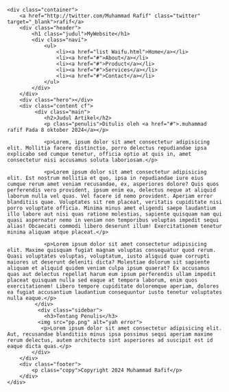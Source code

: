 <!DOCTYPE html>
<html lang="en">
<head>
    <meta charset="UTF-8">
    <title>MyWebsite</title>
    <link rel="stylesheet" href="website position.css">
</head>
<body>
    <div class="topbar"></div>

    <div class="container">
        <a href="http://twitter.com/Muhammad Rafif" class="twitter" target="_blank">rafif</a>
        <div class="header">
            <h1 class="judul">MyWebsite</h1>
            <div class="navi">
                <ul>
                    <li><a href="list Waifu.html">Home</a></li>
                    <li><a href="#">About</a></li>
                    <li><a href="#">Product</a></li>
                    <li><a href="#">Services</a></li>
                    <li><a href="#">Contact</a></li>
                </ul>
            </div>
        </div>
        <div class="hero"></div>
        <div class="content cf">
             <div class="main">
                <h2>Judul Artikel</h2>
                <p class="penulis">Ditulis oleh <a href="#">.muhammad rafif Pada 8 oktober 2024</a></p>
                 
                <p>Lorem, ipsum dolor sit amet consectetur adipisicing elit. Mollitia facere distinctio, porro delectus repudiandae ipsa explicabo sed cumque tenetur, officia optio at quis in, amet consectetur nisi accusamus soluta laboriosam.</p>
            
                <p>Lorem ipsum dolor sit amet consectetur adipisicing elit. Est nostrum mollitia et quo, ipsa in repudiandae iure eius cumque rerum amet veniam recusandae, ex, asperiores dolore? Quis quos perferendis vero provident, ipsum enim ea, delectus neque at aliquid laborum nulla vel quas. Vel facere id nemo provident. Aperiam error blanditiis quae. Voluptates sit rem placeat, veritatis cupiditate nisi porro voluptate officia. Minima minus amet eligendi saepe laudantium illo labore aut nisi quas ratione molestias, sapiente quisquam nam qui quasi aspernatur nemo in veniam non temporibus voluptas impedit sequi alias! Obcaecati commodi libero deserunt illum! Exercitationem tenetur minima aliquam atque placeat.</p>
           
                <p>Lorem ipsum dolor sit amet consectetur adipisicing elit. Maxime quisquam fugiat magnam voluptas consequatur quod rerum. Quasi voluptates voluptas, voluptatum, iusto aliquid quae corrupti maiores ut deserunt deleniti dicta? Molestiae dolorum sit sapiente aliquam et aliquid quidem veniam culpa ipsum quaerat? Ex accusamus quas aut delectus repellat harum eum ipsum perferendis ullam impedit placeat quisquam nulla sed eaque at tempora laborum, enim quos exercitationem! Libero tempore cupiditate doloremque aperiam, dolores ea fugiat accusantium laudantium consequuntur iusto tenetur voluptates nulla eaque.</p>
             </div>
              <div class="sidebar">
                <h3>Tentang Penulis</h3>
              <img src="pp.png" alt="yah error">
               <p>Lorem ipsum dolor sit amet consectetur adipisicing elit. Aut, recusandae blanditiis minus ipsa possimus sequi aperiam maxime rerum delectus, autem architecto sint asperiores ad suscipit est id eaque dicta quas.</p>
            </div>
        </div>
        <div class="footer">
            <p class="copy">Copyright 2024 Muhammad Rafif</p>
        </div>
    </div>
</body>
</html>
